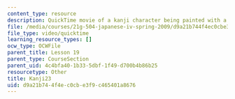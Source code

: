 ```yaml
---
content_type: resource
description: QuickTime movie of a kanji character being painted with a brush.
file: /media/courses/21g-504-japanese-iv-spring-2009/d9a21b744f4ec0cbe3f9c465401a8676_Kanji23.mov
file_type: video/quicktime
learning_resource_types: []
ocw_type: OCWFile
parent_title: Lesson 19
parent_type: CourseSection
parent_uid: 4c4bfa40-1b33-5dbf-1f49-d700b4b86b25
resourcetype: Other
title: Kanji23
uid: d9a21b74-4f4e-c0cb-e3f9-c465401a8676
---
```

